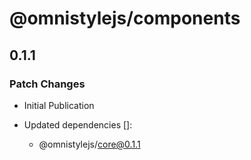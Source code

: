 # @omnistylejs/components

## 0.1.1

### Patch Changes

- Initial Publication

- Updated dependencies []:
  - @omnistylejs/core@0.1.1
